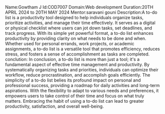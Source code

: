 Name:Gowtham J
Id:COD7007
Domain:Web development
Duration:20TH APRIL 2024 to 20TH MAY 2024
Mentor:saravani gouni
Description:A to-do list is a productivity tool designed to help individuals organize tasks, prioritize activities, and manage their time effectively. It serves as a digital or physical checklist where users can jot down tasks, set deadlines, and track progress. With its simple yet powerful format, a to-do list enhances productivity by providing clarity on what needs to be done and when. Whether used for personal errands, work projects, or academic assignments, a to-do list is a versatile tool that promotes efficiency, reduces stress, and fosters a sense of accomplishment as tasks are completed.
conclution:
In conclusion, a to-do list is more than just a tool; it's a fundamental aspect of effective time management and productivity. By systematically organizing tasks and priorities, individuals can optimize their workflow, reduce procrastination, and accomplish goals efficiently. The simplicity of a to-do list belies its profound impact on personal and professional success, providing a roadmap for daily activities and long-term aspirations. With the flexibility to adapt to various needs and preferences, it empowers users to take control of their time and focus on what truly matters. Embracing the habit of using a to-do list can lead to greater productivity, satisfaction, and overall well-being.
